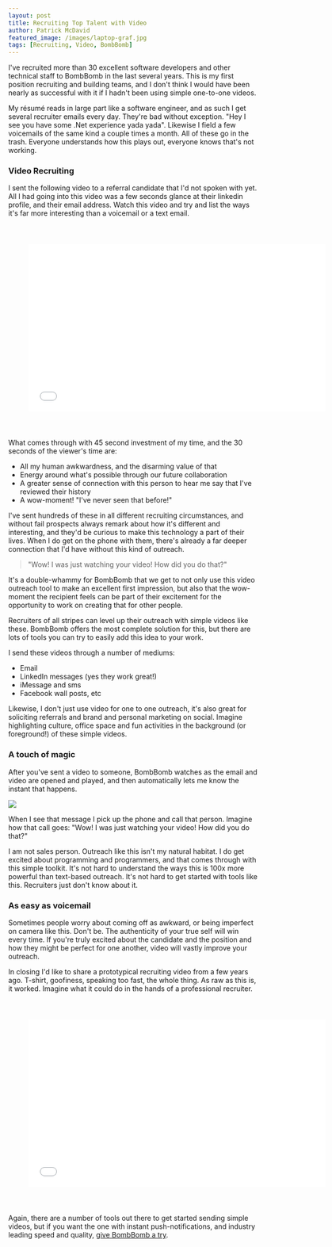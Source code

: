 ```yaml
---
layout: post
title: Recruiting Top Talent with Video
author: Patrick McDavid
featured_image: /images/laptop-graf.jpg
tags: [Recruiting, Video, BombBomb]
---
```


I've recruited more than 30 excellent software developers and other technical staff to BombBomb in the last several years. This is my first  position recruiting and building teams, and I don't think I would have been nearly as successful with it if I hadn't been using simple one-to-one videos.

My résumé reads in large part like a software engineer, and as such I get several recruiter emails every day. They're bad without exception. "Hey I see you have some .Net experience yada yada". Likewise I field a few voicemails of the same kind a couple times a month. All of these go in the trash. Everyone understands how this plays out, everyone knows that's not working.

<!--more-->

### Video Recruiting
I sent the following video to a referral candidate that I'd not spoken with yet. All I had going into this video was a few seconds glance at their linkedin profile, and their email address. Watch this video and try and list the ways it's far more interesting than a voicemail or a text email.

<div align="center" style='padding: 40px;'>
    <iframe class="bbVideoIframe" width="600" height="338" src="//bbemaildelivery.com/bbext/?p=vidEmbed&id=6B9E9D96-EBB9-4C17-8D7A-3BDE0156A5D8" frameborder="0" scrolling="no" mozallowfullscreen webkitallowfullscreen allowfullscreen></iframe>
</div>

What comes through with 45 second investment of my time, and the 30 seconds of the viewer's time are:
* All my human awkwardness, and the disarming value of that
* Energy around what's possible through our future collaboration
* A greater sense of connection with this person to hear me say that I've reviewed their history
* A wow-moment! "I've never seen that before!"

I've sent hundreds of these in all different recruiting circumstances, and without fail prospects always remark about how it's different and interesting, and they'd be curious to make this technology a part of their lives. When I do get on the phone with them, there's already a far deeper connection that I'd have without this kind of outreach. 

> "Wow! I was just watching your video! How did you do that?" 

It's a double-whammy for BombBomb that we get to not only use this video outreach tool to make an excellent first impression, but also that the wow-moment the recipient feels can be part of their excitement for the opportunity to work on creating that for other people.

Recruiters of all stripes can level up their outreach with simple videos like these. BombBomb offers the most complete solution for this, but there are lots of tools you can try to easily add this idea to your work.

I send these videos through a number of mediums:
* Email
* LinkedIn messages (yes they work great!)
* iMessage and sms
* Facebook wall posts, etc

Likewise, I don't just use video for one to one outreach, it's also great for soliciting referrals and brand and personal marketing on social. Imagine highlighting culture, office space and fun activities in the background (or foreground!) of these simple videos.

### A touch of magic
After you've sent a video to someone, BombBomb watches as the email and video are opened and played, and then automatically lets me know the instant that happens.

![](/images/open-alert.png)

When I see that message I pick up the phone and call that person. Imagine how that call goes: "Wow! I was just watching your video! How did you do that?" 

I am not sales person. Outreach like this isn't my natural habitat. I do get excited about programming and programmers, and that comes through with this simple toolkit. It's not hard to understand the ways this is 100x more powerful than text-based outreach. It's not hard to get started with tools like this. Recruiters just don't know about it.

### As easy as voicemail
Sometimes people worry about coming off as awkward, or being imperfect on camera like this. Don't be. The authenticity of your true self will win every time. If you're truly excited about the candidate and the position and how they might be perfect for one another, video will vastly improve your outreach.

In closing I'd like to share a prototypical recruiting video from a few years ago. T-shirt, goofiness, speaking too fast, the whole thing. As raw as this is, it worked. Imagine what it could do in the hands of a professional recruiter.

<div align="center" style='padding: 40px;'>
    <iframe class="bbVideoIframe" width="600" height="338" src="//bbemaildelivery.com/bbext/?p=vidEmbed&id=608e0945-57c4-50fc-4942-191918f9c15c" frameborder="0" scrolling="no" mozallowfullscreen webkitallowfullscreen allowfullscreen></iframe>
</div>

Again, there are a number of tools out there to get started sending simple videos, but if you want the one with instant push-notifications, and industry leading speed and quality, [give BombBomb a try](https://bombbomb.com).